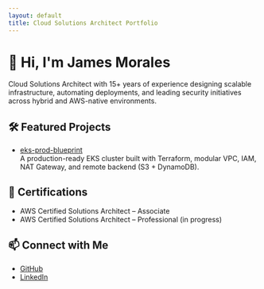 ```yaml
---
layout: default
title: Cloud Solutions Architect Portfolio
---
```


# 👋 Hi, I'm James Morales

Cloud Solutions Architect with 15+ years of experience designing scalable infrastructure, automating deployments, and leading security initiatives across hybrid and AWS-native environments.

## 🛠️ Featured Projects

- [eks-prod-blueprint](https://github.com/jamesmorales7654/eks-prod-blueprint)  
  A production-ready EKS cluster built with Terraform, modular VPC, IAM, NAT Gateway, and remote backend (S3 + DynamoDB).

## 📜 Certifications

- AWS Certified Solutions Architect – Associate
- AWS Certified Solutions Architect – Professional (in progress)

## 📫 Connect with Me

- [GitHub](https://github.com/jamesmorales7654)
- [LinkedIn](https://linkedin.com/in/jamesmorales7654) <!-- Update this if needed -->
